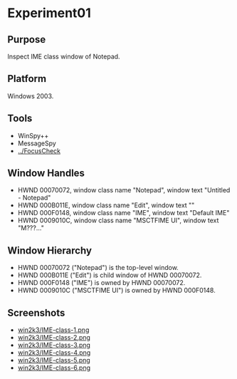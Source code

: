 # Experiment01

## Purpose

Inspect IME class window of Notepad.

## Platform

Windows 2003.

## Tools

- WinSpy++
- MessageSpy
- [../FocusCheck](../FocusCheck)

## Window Handles

- HWND 00070072, window class name "Notepad", window text "Untitled - Notepad"
- HWND 000B011E, window class name "Edit", window text ""
- HWND 000F0148, window class name "IME", window text "Default IME"
- HWND 0009010C, window class name "MSCTFIME UI", window text "M???..."

## Window Hierarchy

- HWND 00070072 ("Notepad") is the top-level window.
- HWND 000B011E ("Edit") is child window of HWND 00070072.
- HWND 000F0148 ("IME") is owned by HWND 00070072.
- HWND 0009010C ("MSCTFIME UI") is owned by HWND 000F0148.

## Screenshots

- [win2k3/IME-class-1.png](win2k3/IME-class-1.png)
- [win2k3/IME-class-2.png](win2k3/IME-class-2.png)
- [win2k3/IME-class-3.png](win2k3/IME-class-3.png)
- [win2k3/IME-class-4.png](win2k3/IME-class-4.png)
- [win2k3/IME-class-5.png](win2k3/IME-class-5.png)
- [win2k3/IME-class-6.png](win2k3/IME-class-6.png)
